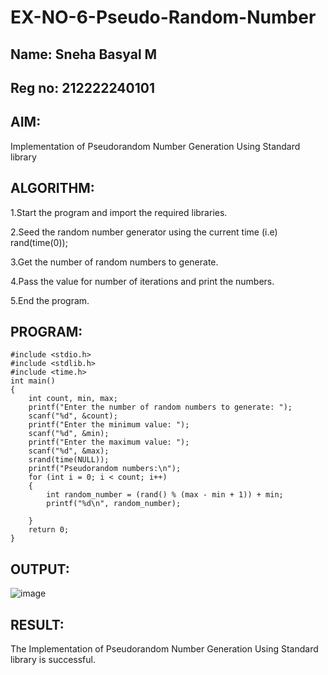 # EX-NO-6-Pseudo-Random-Number
## Name: Sneha Basyal M
## Reg no: 212222240101

## AIM: 
Implementation of Pseudorandom Number Generation Using Standard library

## ALGORITHM:
1.Start the program and import the required libraries.

2.Seed the random number generator using the current time (i.e) rand(time(0));

3.Get the number of random numbers to generate.

4.Pass the value for number of iterations and print the numbers.

5.End the program.

## PROGRAM:
```
#include <stdio.h> 
#include <stdlib.h> 
#include <time.h> 
int main()
{
    int count, min, max;
    printf("Enter the number of random numbers to generate: "); 
    scanf("%d", &count);
    printf("Enter the minimum value: "); 
    scanf("%d", &min);
    printf("Enter the maximum value: "); 
    scanf("%d", &max); 
    srand(time(NULL)); 
    printf("Pseudorandom numbers:\n"); 
    for (int i = 0; i < count; i++)
    {
        int random_number = (rand() % (max - min + 1)) + min; 
        printf("%d\n", random_number);
        
    }
    return 0;
}
```

## OUTPUT:
![image](https://github.com/user-attachments/assets/02c8b330-8f2d-42ae-87ff-01973e087901)

## RESULT:
The Implementation of Pseudorandom Number Generation Using Standard library is successful.
